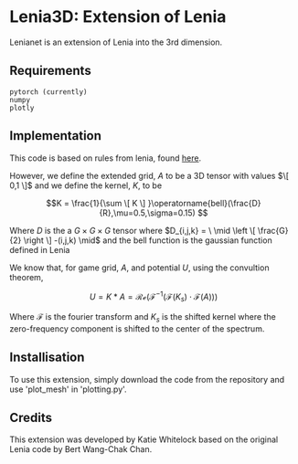 # **Lenia3D**: Extension of Lenia

Lenianet is an extension of Lenia into the 3rd dimension. 
## **Requirements**

    pytorch (currently)
    numpy
    plotly
    
## **Implementation**

This code is based on rules from lenia, found [here](https://en.wikipedia.org/wiki/Lenia).


However, we define the extended grid, $A$ to be a 3D tensor with values $\[ 0,1 \]$  and we define the kernel, $K$, to be

$$K = \frac{1}{\sum \[ K \] }\operatorname{bell}(\frac{D}{R},\mu=0.5,\sigma=0.15) $$

Where $D$ is the a $G \times G \times G$ tensor where $D_{i,j,k} = \  \mid \left \[ \frac{G}{2} \right \] -(i,j,k) \mid$ and the bell function is the gaussian function defined in Lenia

We know that, for game grid, $A$, and potential $U$, using the convultion theorem,

$$U = K * A = \mathcal{Re}\left( \mathcal{F^{-1}} \left( \mathcal{F}(K_s) \cdot \mathcal{F}(A) \right) \right) $$

Where $\mathcal{F}$ is the fourier transform and $K_s$ is the shifted kernel where the zero-frequency component is shifted to the center of the spectrum.
## **Installisation**

To use this extension, simply download the code from the repository and use 'plot_mesh' in 'plotting.py'. 
## **Credits**

This extension was developed by Katie Whitelock based on the original Lenia code by Bert Wang-Chak Chan.

